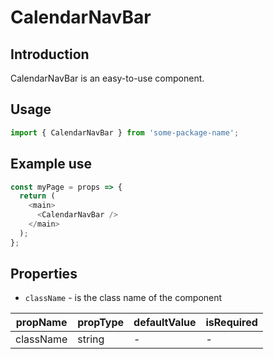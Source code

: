 # CalendarNavBar

<!-- STORY -->

## Introduction

CalendarNavBar is an easy-to-use component.

## Usage

```javascript
import { CalendarNavBar } from 'some-package-name';
```

## Example use

```javascript
const myPage = props => {
  return (
    <main>
      <CalendarNavBar />
    </main>
  );
};
```

## Properties

- `className` - is the class name of the component

| propName  | propType | defaultValue | isRequired |
| --------- | -------- | ------------ | ---------- |
| className | string   | -            | -          |
